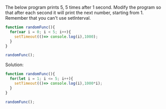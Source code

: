 
The below program prints 5, 5 times after 1 second. Modify the program so that after each second it will print the next number, starting from 1. Remember that you can't use setInterval.

```js
function randomFunc(){
  for(var i = 0; i < 5; i++){
    setTimeout(()=> console.log(i),1000);
  }
}

randomFunc();
```

Solution:

```js
function randomFunc(){
  for(let i = 1; i <= 5; i++){
    setTimeout(()=> console.log(i),1000*i);
  }
}

randomFunc();
```
